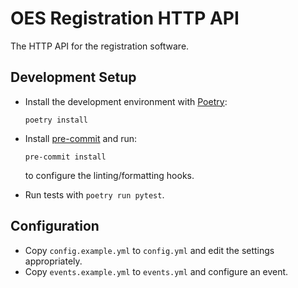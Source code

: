 # OES Registration HTTP API

The HTTP API for the registration software.

## Development Setup

- Install the development environment with [Poetry](https://python-poetry.org/):

      poetry install

- Install [pre-commit](https://pre-commit.com/) and run:

      pre-commit install

  to configure the linting/formatting hooks.

- Run tests with `poetry run pytest`.

## Configuration

- Copy `config.example.yml` to `config.yml` and edit the settings appropriately.
- Copy `events.example.yml` to `events.yml` and configure an event.
